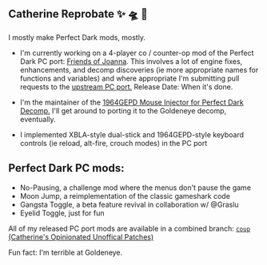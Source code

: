 ## Catherine Reprobate ✨ 🛸 🧀

I mostly make Perfect Dark mods, mostly.

- I'm currently working on a 4-player co / counter-op mod of the Perfect Dark PC port: [Friends of Joanna](https://cylonicboom.itch.io/friends-of-joanna). This involves a lot of engine fixes, enhancements, and decomp discoveries (ie more appropriate names for functions and variables) and where appropriate I'm submitting pull requests to the [upstream PC port.](https://github.com/fgsfdsfgs/perfect_dark) Release Date: When it's done.

- I'm the maintainer of the [1964GEPD Mouse Injector for Perfect Dark Decomp.](https://github.com/cylonicboom/mouse-injector) I'll get around to porting it to the Goldeneye decomp, eventually.

- I implemented XBLA-style dual-stick and 1964GEPD-style keyboard controls (ie reload, alt-fire, crouch modes) in the PC port

## Perfect Dark PC mods:

- No-Pausing, a challenge mod where the menus don't pause the game
- Moon Jump, a reimplementation of the classic gameshark code
- Gangsta Toggle, a beta feature revival in collaboration w/ @Graslu
- Eyelid Toggle, just for fun

All of my released PC port mods are available in a combined branch: [`coup` (Catherine's Opinionated Unoffical Patches)](https://github.com/cylonicboom/perfect-dark/tree/coup)

Fun fact: I'm terrible at Goldeneye.

<!--
**cylonicboom/cylonicboom** is a ✨ _special_ ✨ repository because its `README.md` (this file) appears on your GitHub profile.

Here are some ideas to get you started:

- 🔭 I’m currently working on ...
- 🌱 I’m currently learning ...
- 👯 I’m looking to collaborate on ...
- 🤔 I’m looking for help with ...
- 💬 Ask me about ...
- 📫 How to reach me: ...
- 😄 Pronouns: ...
- ⚡ Fun fact: ...
-->
